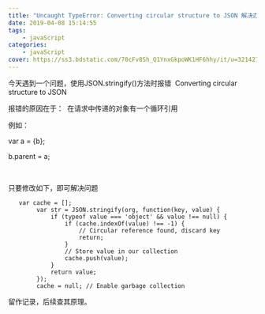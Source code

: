 ```yaml
---
title: "Uncaught TypeError: Converting circular structure to JSON 解决办法"
date: 2019-04-08 15:14:55
tags: 
    - javaScript
categories: 
    - javaScript
cover: https://ss3.bdstatic.com/70cFv8Sh_Q1YnxGkpoWK1HF6hhy/it/u=3214278065,3431631512&fm=26&gp=0.jpg
---
```


今天遇到一个问题，使用JSON.stringify()方法时报错  Converting circular structure to JSON

报错的原因在于： 
在请求中传递的对象有一个循环引用

例如：

var a = {b};

b.parent = a;

 

只要修改如下，即可解决问题

 ```
   var cache = [];
        var str = JSON.stringify(org, function(key, value) {
            if (typeof value === 'object' && value !== null) {
                if (cache.indexOf(value) !== -1) {
                    // Circular reference found, discard key
                    return;
                }
                // Store value in our collection
                cache.push(value);
            }
            return value;
        });
        cache = null; // Enable garbage collection
```

留作记录，后续查其原理。